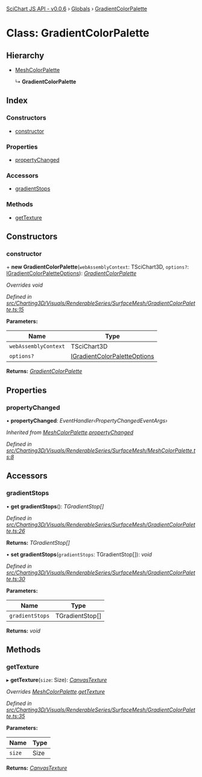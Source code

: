 [SciChart JS API - v0.0.6](../README.md) › [Globals](../globals.md) › [GradientColorPalette](gradientcolorpalette.md)

# Class: GradientColorPalette

## Hierarchy

* [MeshColorPalette](meshcolorpalette.md)

  ↳ **GradientColorPalette**

## Index

### Constructors

* [constructor](gradientcolorpalette.md#constructor)

### Properties

* [propertyChanged](gradientcolorpalette.md#propertychanged)

### Accessors

* [gradientStops](gradientcolorpalette.md#gradientstops)

### Methods

* [getTexture](gradientcolorpalette.md#gettexture)

## Constructors

###  constructor

\+ **new GradientColorPalette**(`webAssemblyContext`: TSciChart3D, `options?`: [IGradientColorPaletteOptions](../interfaces/igradientcolorpaletteoptions.md)): *[GradientColorPalette](gradientcolorpalette.md)*

*Overrides void*

*Defined in [src/Charting3D/Visuals/RenderableSeries/SurfaceMesh/GradientColorPalette.ts:15](https://github.com/ABTSoftware/SciChart.Dev/blob/f6fba97af2/Web/src/SciChart/src/Charting3D/Visuals/RenderableSeries/SurfaceMesh/GradientColorPalette.ts#L15)*

**Parameters:**

Name | Type |
------ | ------ |
`webAssemblyContext` | TSciChart3D |
`options?` | [IGradientColorPaletteOptions](../interfaces/igradientcolorpaletteoptions.md) |

**Returns:** *[GradientColorPalette](gradientcolorpalette.md)*

## Properties

###  propertyChanged

• **propertyChanged**: *EventHandler‹PropertyChangedEventArgs›*

*Inherited from [MeshColorPalette](meshcolorpalette.md).[propertyChanged](meshcolorpalette.md#propertychanged)*

*Defined in [src/Charting3D/Visuals/RenderableSeries/SurfaceMesh/MeshColorPalette.ts:8](https://github.com/ABTSoftware/SciChart.Dev/blob/f6fba97af2/Web/src/SciChart/src/Charting3D/Visuals/RenderableSeries/SurfaceMesh/MeshColorPalette.ts#L8)*

## Accessors

###  gradientStops

• **get gradientStops**(): *TGradientStop[]*

*Defined in [src/Charting3D/Visuals/RenderableSeries/SurfaceMesh/GradientColorPalette.ts:26](https://github.com/ABTSoftware/SciChart.Dev/blob/f6fba97af2/Web/src/SciChart/src/Charting3D/Visuals/RenderableSeries/SurfaceMesh/GradientColorPalette.ts#L26)*

**Returns:** *TGradientStop[]*

• **set gradientStops**(`gradientStops`: TGradientStop[]): *void*

*Defined in [src/Charting3D/Visuals/RenderableSeries/SurfaceMesh/GradientColorPalette.ts:30](https://github.com/ABTSoftware/SciChart.Dev/blob/f6fba97af2/Web/src/SciChart/src/Charting3D/Visuals/RenderableSeries/SurfaceMesh/GradientColorPalette.ts#L30)*

**Parameters:**

Name | Type |
------ | ------ |
`gradientStops` | TGradientStop[] |

**Returns:** *void*

## Methods

###  getTexture

▸ **getTexture**(`size`: Size): *[CanvasTexture](canvastexture.md)*

*Overrides [MeshColorPalette](meshcolorpalette.md).[getTexture](meshcolorpalette.md#abstract-gettexture)*

*Defined in [src/Charting3D/Visuals/RenderableSeries/SurfaceMesh/GradientColorPalette.ts:35](https://github.com/ABTSoftware/SciChart.Dev/blob/f6fba97af2/Web/src/SciChart/src/Charting3D/Visuals/RenderableSeries/SurfaceMesh/GradientColorPalette.ts#L35)*

**Parameters:**

Name | Type |
------ | ------ |
`size` | Size |

**Returns:** *[CanvasTexture](canvastexture.md)*
